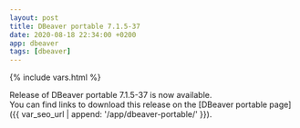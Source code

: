 ```yaml
---
layout: post
title: DBeaver portable 7.1.5-37
date: 2020-08-18 22:34:00 +0200
app: dbeaver
tags: [dbeaver]
---
```

{% include vars.html %}

Release of DBeaver portable 7.1.5-37 is now available.<br />
You can find links to download this release on the [DBeaver portable page]({{ var_seo_url | append: '/app/dbeaver-portable/' }}).
